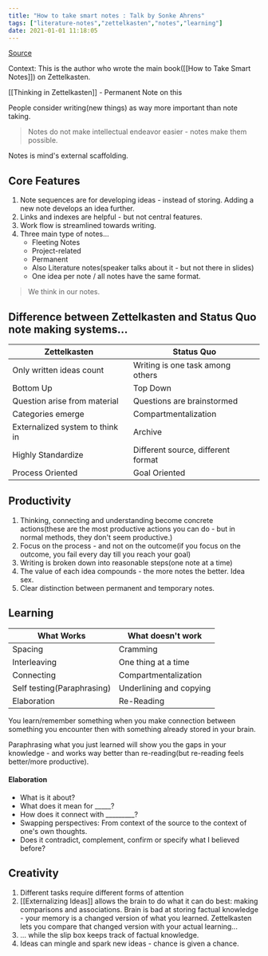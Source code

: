 ```yaml
---
title: "How to take smart notes : Talk by Sonke Ahrens"
tags: ["literature-notes","zettelkasten","notes","learning"]
date: 2021-01-01 11:18:05
---
```


[Source](https://www.youtube.com/watch?v=nPOI4f7yCag)

Context: This is the author who wrote the main book([[How to Take Smart Notes]]) on Zettelkasten.

[[Thinking in Zettelkasten]] - Permanent Note on this

People consider writing(new things) as way more important than note taking.

> Notes do not make intellectual endeavor easier - notes make them possible.

Notes is mind's external scaffolding.

## Core Features

1. Note sequences are for developing ideas - instead of storing. Adding a new note develops an idea further.
2. Links and indexes are helpful - but not central features.
3. Work flow is streamlined towards writing.
4. Three main type of notes...
	- Fleeting Notes
	- Project-related
	- Permanent
	- Also Literature notes(speaker talks about it - but not there in slides)
	- One idea per note / all notes have the same format.

> We think in our notes.

## Difference between Zettelkasten and Status Quo note making systems...

|Zettelkasten|Status Quo|
|------------|----------|
|Only written ideas count|Writing is one task among others|
|Bottom Up|Top Down|
|Question arise from material|Questions are brainstormed|
|Categories emerge|Compartmentalization|
|Externalized system to think in|Archive|
|Highly Standardize|Different source, different format|
|Process Oriented|Goal Oriented|

## Productivity

1. Thinking, connecting and understanding become concrete actions(these are the most productive actions you can do - but in normal methods, they don't seem productive.)
2. Focus on the process - and not on the outcome(if you focus on the outcome, you fail every day till you reach your goal)
3. Writing is broken down into reasonable steps(one note at a time)
4. The value of each idea compounds - the more notes the better. Idea sex.
5. Clear distinction between permanent and temporary notes.

## Learning

| What Works | What doesn't work|
|-----------|----------|
| Spacing | Cramming |
| Interleaving| One thing at a time |
| Connecting | Compartmentalization |
| Self testing(Paraphrasing) | Underlining and copying |
| Elaboration | Re-Reading |

You learn/remember something when you make connection between something you encounter then with something already stored in your brain.

Paraphrasing what you just learned will show you the gaps in your knowledge - and works way better than re-reading(but re-reading feels better/more productive).

#### Elaboration

- What is it about?
- What does it mean for _____?
- How does it connect with _________?
- Swapping perspectives: From context of the source to the context of one's own thoughts.
- Does it contradict, complement, confirm or specify what I believed before?

## Creativity

1. Different tasks require different forms of attention
2. [[Externalizing Ideas]] allows the brain to do what it can do best: making comparisons and associations. Brain is bad at storing factual knowledge - your memory is a changed version of what you learned. Zettelkasten lets you compare that changed version with your actual learning...
3. ... while the slip box keeps track of factual knowledge.
4. Ideas can mingle and spark new ideas - chance is given a chance.

